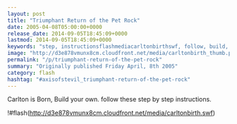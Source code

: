 ```yaml
---
layout: post
title: "Triumphant Return of the Pet Rock"
date: 2005-04-08T05:00:00+0000
release_date: 2014-09-05T18:45:09+0000
lastmod: 2014-09-05T18:45:09+0000
keywords: "step, instructionsflashmediacarltonbirthswf, follow, build, born"
image: "http://d3e878vmunx8cm.cloudfront.net/media/carltonbirth_thumb.png"
permalink: "/p/triumphant-return-of-the-pet-rock"
summary: "Originally published Friday April, 8th 2005"
category: flash
hashtag: "#axisofstevil_triumphant-return-of-the-pet-rock"
---
```


Carlton is Born, Build your own. follow these step by step instructions.

!#flash(http://d3e878vmunx8cm.cloudfront.net/media/carltonbirth.swf)
